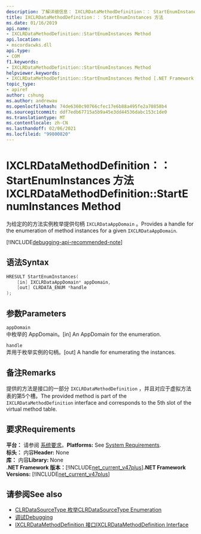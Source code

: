 ```yaml
---
description: 了解详细信息： IXCLRDataMethodDefinition：： StartEnumInstances 方法
title: IXCLRDataMethodDefinition：： StartEnumInstances 方法
ms.date: 01/16/2019
api.name:
- IXCLRDataMethodDefinition::StartEnumInstances Method
api.location:
- mscordacwks.dll
api.type:
- COM
f1.keywords:
- IXCLRDataMethodDefinition::StartEnumInstances Method
helpviewer.keywords:
- IXCLRDataMethodDefinition::StartEnumInstances Method [.NET Framework debugging]
topic_type:
- apiref
author: cshung
ms.author: andrewau
ms.openlocfilehash: 74de6360c90766cfec17e6b88a495fe2a70858b4
ms.sourcegitcommit: ddf7edb67715a5b9a45e3dd44536dabc153c1de0
ms.translationtype: MT
ms.contentlocale: zh-CN
ms.lasthandoff: 02/06/2021
ms.locfileid: "99800820"
---
```

# <a name="ixclrdatamethoddefinitionstartenuminstances-method"></a><span data-ttu-id="6722b-103">IXCLRDataMethodDefinition：： StartEnumInstances 方法</span><span class="sxs-lookup"><span data-stu-id="6722b-103">IXCLRDataMethodDefinition::StartEnumInstances Method</span></span>

<span data-ttu-id="6722b-104">为给定的的方法实例枚举提供句柄 `IXCLRDataAppDomain` 。</span><span class="sxs-lookup"><span data-stu-id="6722b-104">Provides a handle for the enumeration of method instances for a given `IXCLRDataAppDomain`.</span></span>

[!INCLUDE[debugging-api-recommended-note](../../../../includes/debugging-api-recommended-note.md)]

## <a name="syntax"></a><span data-ttu-id="6722b-105">语法</span><span class="sxs-lookup"><span data-stu-id="6722b-105">Syntax</span></span>

```cpp
HRESULT StartEnumInstances(
    [in] IXCLRDataAppDomain* appDomain,
    [out] CLRDATA_ENUM *handle
);
```

## <a name="parameters"></a><span data-ttu-id="6722b-106">参数</span><span class="sxs-lookup"><span data-stu-id="6722b-106">Parameters</span></span>

`appDomain`\
<span data-ttu-id="6722b-107">中枚举的 AppDomain。</span><span class="sxs-lookup"><span data-stu-id="6722b-107">[in] An AppDomain for the enumeration.</span></span>

`handle`\
<span data-ttu-id="6722b-108">弄用于枚举实例的句柄。</span><span class="sxs-lookup"><span data-stu-id="6722b-108">[out] A handle for enumerating the instances.</span></span>

## <a name="remarks"></a><span data-ttu-id="6722b-109">备注</span><span class="sxs-lookup"><span data-stu-id="6722b-109">Remarks</span></span>

<span data-ttu-id="6722b-110">提供的方法是接口的一部分 `IXCLRDataMethodDefinition` ，并且对应于虚拟方法表的第5个槽。</span><span class="sxs-lookup"><span data-stu-id="6722b-110">The provided method is part of the `IXCLRDataMethodDefinition` interface and corresponds to the 5th slot of the virtual method table.</span></span>

## <a name="requirements"></a><span data-ttu-id="6722b-111">要求</span><span class="sxs-lookup"><span data-stu-id="6722b-111">Requirements</span></span>

<span data-ttu-id="6722b-112">**平台：** 请参阅 [系统要求](../../get-started/system-requirements.md)。</span><span class="sxs-lookup"><span data-stu-id="6722b-112">**Platforms:** See [System Requirements](../../get-started/system-requirements.md).</span></span>  
<span data-ttu-id="6722b-113">**标头：** 内容</span><span class="sxs-lookup"><span data-stu-id="6722b-113">**Header:** None</span></span>  
<span data-ttu-id="6722b-114">**库：** 内容</span><span class="sxs-lookup"><span data-stu-id="6722b-114">**Library:** None</span></span>  
<span data-ttu-id="6722b-115">**.NET Framework 版本：**[!INCLUDE[net_current_v47plus](../../../../includes/net-current-v47plus.md)]</span><span class="sxs-lookup"><span data-stu-id="6722b-115">**.NET Framework Versions:** [!INCLUDE[net_current_v47plus](../../../../includes/net-current-v47plus.md)]</span></span>  

## <a name="see-also"></a><span data-ttu-id="6722b-116">请参阅</span><span class="sxs-lookup"><span data-stu-id="6722b-116">See also</span></span>

- [<span data-ttu-id="6722b-117">CLRDataSourceType 枚举</span><span class="sxs-lookup"><span data-stu-id="6722b-117">CLRDataSourceType Enumeration</span></span>](clrdatasourcetype-enumeration.md)
- [<span data-ttu-id="6722b-118">调试</span><span class="sxs-lookup"><span data-stu-id="6722b-118">Debugging</span></span>](index.md)
- [<span data-ttu-id="6722b-119">IXCLRDataMethodDefinition 接口</span><span class="sxs-lookup"><span data-stu-id="6722b-119">IXCLRDataMethodDefinition Interface</span></span>](ixclrdatamethoddefinition-interface.md)
